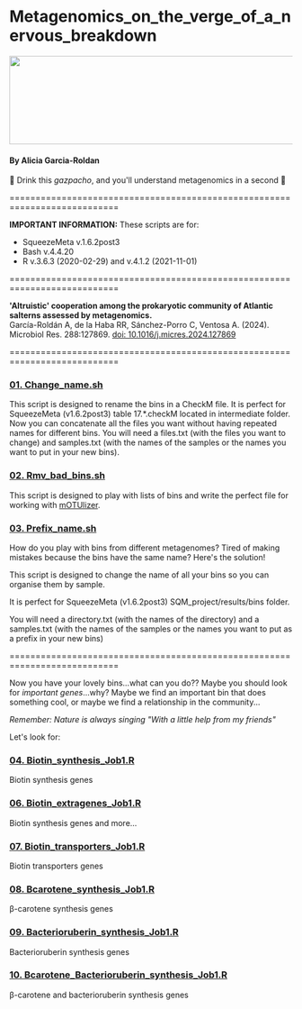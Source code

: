# Metagenomics_on_the_verge_of_a_nervous_breakdown

<div align="center">
  <img width="1599" height="157" alt="image" src="https://github.com/user-attachments/assets/67af1113-cbdf-4d49-90ce-8104c3e61677" />
</div>

#### By Alicia Garcia-Roldan
:tropical_drink: Drink this _gazpacho_, and you'll understand metagenomics in a second :tropical_drink:

===========================================================================

**IMPORTANT INFORMATION:** These scripts are for:
  + SqueezeMeta v.1.6.2post3 
  + Bash v.4.4.20
  + R v.3.6.3 (2020-02-29) and v.4.1.2 (2021-11-01)

===========================================================================

**'Altruistic' cooperation among the prokaryotic community of Atlantic salterns assessed by metagenomics.**   
García-Roldán A, de la Haba RR, Sánchez-Porro C, Ventosa A. (2024). 
Microbiol Res. 288:127869. [doi: 10.1016/j.micres.2024.127869](https://www.sciencedirect.com/science/article/pii/S0944501324002702?via%3Dihub)

===========================================================================

### [01. Change_name.sh](https://github.com/AliciaGR5/Metagenomics_on_the_verge_of_a_nervous_breakdown/blob/main/01.%20Change_name.sh)
This script is designed to rename the bins in a CheckM file. It is perfect for SqueezeMeta (v1.6.2post3) table 17.*.checkM located in intermediate folder.
Now you can concatenate all the files you want without having repeated names for different bins. 
You will need a files.txt (with the files you want to change) and samples.txt (with the names of the samples or the names you want to put in your new bins).

### [02. Rmv_bad_bins.sh](https://github.com/AliciaGR5/Metagenomics_on_the_verge_of_a_nervous_breakdown/blob/main/02.%20Rmv_bad_bins.sh)
This script is designed to play with lists of bins and write the perfect file for working with [mOTUlizer](https://github.com/moritzbuck/mOTUlizer).

### [03. Prefix_name.sh](https://github.com/AliciaGR5/Metagenomics_on_the_verge_of_a_nervous_breakdown/blob/main/03.%20Prefix_name.sh)
How do you play with bins from different metagenomes? Tired of making mistakes because the bins have the same name? Here's the solution!

This script is designed to change the name of all your bins so you can organise them by sample.

It is perfect for SqueezeMeta (v1.6.2post3) SQM_project/results/bins folder.

You will need a directory.txt (with the names of the directory) and a samples.txt (with the names of the samples or the names you want to put as a prefix in your new bins)

===========================================================================

Now you have your lovely bins...what can you do?? Maybe you should look for _important genes_...why? Maybe we find an important bin that does something cool, or maybe we find a relationship in the community...

_Remember: Nature is always singing "With a little help from my friends"_

Let's look for:

### [04. Biotin_synthesis_Job1.R](https://github.com/AliciaGR5/Metagenomics_on_the_verge_of_a_nervous_breakdown/blob/main/05.%20Biotin_synthesis_Job1.R)

Biotin synthesis genes

### [06. Biotin_extragenes_Job1.R](https://github.com/AliciaGR5/Metagenomics_on_the_verge_of_a_nervous_breakdown/blob/main/06.%20Biotin_extragenes_Job1.R)

Biotin synthesis genes and more...

### [07. Biotin_transporters_Job1.R](https://github.com/AliciaGR5/Metagenomics_on_the_verge_of_a_nervous_breakdown/blob/main/07.%20Biotin_transporters_Job1.R)

Biotin transporters genes

### [08. Bcarotene_synthesis_Job1.R](https://github.com/AliciaGR5/Metagenomics_on_the_verge_of_a_nervous_breakdown/blob/main/08.%20Bcarotene_synthesis_Job1.R)

β-carotene synthesis genes

### [09. Bacterioruberin_synthesis_Job1.R](https://github.com/AliciaGR5/Metagenomics_on_the_verge_of_a_nervous_breakdown/blob/main/09.%20Bacterioruberin_synthesis_Job1.R)

Bacterioruberin synthesis genes

### [10. Bcarotene_Bacterioruberin_synthesis_Job1.R](https://github.com/AliciaGR5/Metagenomics_on_the_verge_of_a_nervous_breakdown/blob/main/10.%20Bcarotene_Bacterioruberin_synthesis_Job1.R)

β-carotene and bacterioruberin synthesis genes

